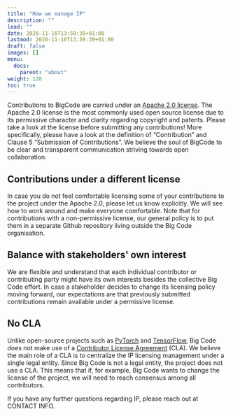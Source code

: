 ```yaml
---
title: "How we manage IP"
description: ""
lead: ""
date: 2020-11-16T13:59:39+01:00
lastmod: 2020-11-16T13:59:39+01:00
draft: false
images: []
menu:
  docs:
    parent: "about"
weight: 120
toc: true
---
```


Contributions to BigCode are carried under an [Apache 2.0 license](https://www.apache.org/licenses/LICENSE-2.0). The Apache 2.0 license is the most commonly used open source license due to its permissive character and clarity regarding copyright and patents. Please take a look at the license before submitting any contributions! More specifically, please have a look at the definition of “Contribution” and Clause 5 “Submission of Contributions”. We believe the soul of BigCode to be clear and transparent communication striving towards open collaboration. 

## Contributions under a different license
In case you do not feel comfortable licensing some of your contributions to the project under the Apache 2.0, please let us know explicitly. We will see how to work around and make everyone comfortable. Note that for contributions with a non-permissive license, our general policy is to put them in a separate Github repository living outside the Big Code organisation.

## Balance with stakeholders' own interest
We are flexible and understand that each individual contributor or contributing party might have its own interests besides the collective Big Code effort. In case a stakeholder decides to change its licensing policy moving forward, our expectations are that previously submitted contributions remain available under a permissive license. 

## No CLA
Unlike open-source projects such as [PyTorch](https://github.com/pytorch/pytorch/) and [TensorFlow](https://github.com/tensorflow/tensorflow), Big Code does not make use of a [Contributor License Agreement](https://www.apache.org/licenses/contributor-agreements.html) (CLA). We believe the main role of a CLA is to centralize the IP licensing management under a single legal entity. Since Big Code is not a legal entity, the project does not use a CLA. This means that if, for example, Big Code wants to change the license of the project, we will need to reach consensus among all contributors. 

If you have any further questions regarding IP, please reach out at CONTACT INFO. 